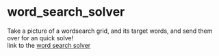 # word_search_solver
Take a picture of a wordsearch grid, and its target words, and send them over for an quick solve! <br>
link to the [word search solver]([url](https://colab.research.google.com/drive/1PqHxK0lTmJVLkC0IFVxGRHJGdHlXvwg4?usp=sharing))

